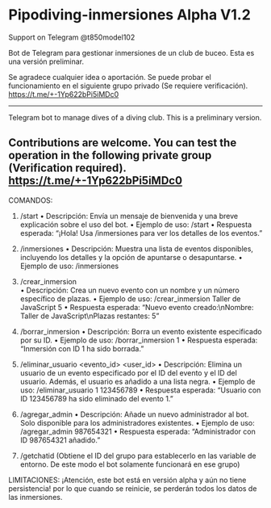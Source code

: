 # Pipodiving-inmersiones Alpha V1.2
Support on Telegram @t850model102

Bot de Telegram para gestionar inmersiones de un club de buceo.
Esta es una versión preliminar.

Se agradece cualquier idea o aportación.
Se puede probar el funcionamiento en el siguiente grupo privado (Se requiere verificación).
https://t.me/+-1Yp622bPi5iMDc0

--------
Telegram bot to manage dives of a diving club.
This is a preliminary version.

Contributions are welcome.
You can test the operation in the following private group (Verification required).
https://t.me/+-1Yp622bPi5iMDc0
--------

COMANDOS:
1.	/start
	•	Descripción: Envía un mensaje de bienvenida y una breve explicación sobre el uso del bot.
	•	Ejemplo de uso: /start
	•	Respuesta esperada: “¡Hola! Usa /inmersiones para ver los detalles de los eventos.”
 
2.	/inmersiones
	•	Descripción: Muestra una lista de eventos disponibles, incluyendo los detalles y la opción de apuntarse o desapuntarse.
	•	Ejemplo de uso: /inmersiones

3.	/crear_inmersion  
	•	Descripción: Crea un nuevo evento con un nombre y un número específico de plazas.
	•	Ejemplo de uso: /crear_inmersion Taller de JavaScript 5
	•	Respuesta esperada: “Nuevo evento creado:\nNombre: Taller de JavaScript\nPlazas restantes: 5”

4.	/borrar_inmersion 
	•	Descripción: Borra un evento existente especificado por su ID.
	•	Ejemplo de uso: /borrar_inmersion 1
	•	Respuesta esperada: “Inmersión con ID 1 ha sido borrada.”

5.	/eliminar_usuario <evento_id> <user_id>
	•	Descripción: Elimina un usuario de un evento especificado por el ID del evento y el ID del usuario. Además, el usuario es añadido a una lista negra.
	•	Ejemplo de uso: /eliminar_usuario 1 123456789
	•	Respuesta esperada: “Usuario con ID 123456789 ha sido eliminado del evento 1.”

6.	/agregar_admin 
	•	Descripción: Añade un nuevo administrador al bot. Solo disponible para los administradores existentes.
	•	Ejemplo de uso: /agregar_admin 987654321
	•	Respuesta esperada: “Administrador con ID 987654321 añadido.”

8. 	/getchatid (Obtiene el ID del grupo para establecerlo en las variable de entorno. De este modo el bot solamente funcionará en ese grupo)

LIMITACIONES: ¡Atención, este bot está en versión alpha y aún no tiene persistencia! por lo que cuando se reinicie, se perderán todos los datos de las inmersiones.
